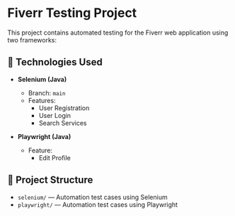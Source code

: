 # Fiverr Testing Project

This project contains automated testing for the Fiverr web application using two frameworks:

## 🔧 Technologies Used

- **Selenium (Java)**
    - Branch: `main`
    - Features:
        - User Registration
        - User Login
        - Search Services

- **Playwright (Java)**
    - Feature:
        - Edit Profile

## 📁 Project Structure

- `selenium/` — Automation test cases using Selenium
- `playwright/` — Automation test cases using Playwright